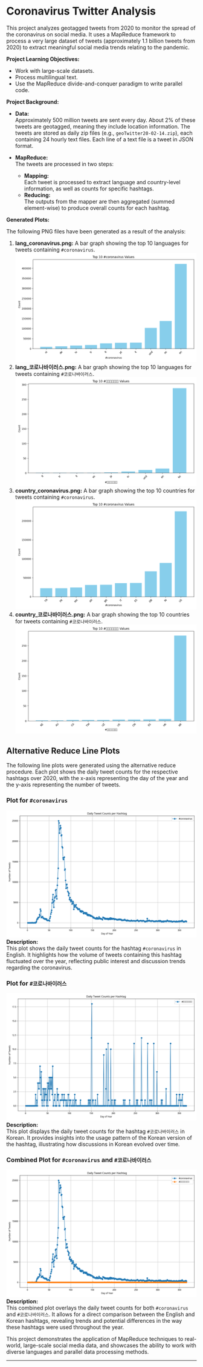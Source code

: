 Coronavirus Twitter Analysis
============================

This project analyzes geotagged tweets from 2020 to monitor the spread of the coronavirus on social media. It uses a MapReduce framework to process a very large dataset of tweets (approximately 1.1 billion tweets from 2020) to extract meaningful social media trends relating to the pandemic. 

**Project Learning Objectives:**
- Work with large-scale datasets.
- Process multilingual text.
- Use the MapReduce divide-and-conquer paradigm to write parallel code.

**Project Background:**

- **Data:**  
  Approximately 500 million tweets are sent every day. About 2% of these tweets are geotagged, meaning they include location information. The tweets are stored as daily zip files (e.g., `geoTwitter20-02-14.zip`), each containing 24 hourly text files. Each line of a text file is a tweet in JSON format.

- **MapReduce:**  
  The tweets are processed in two steps:
  - **Mapping:**  
    Each tweet is processed to extract language and country-level information, as well as counts for specific hashtags.
  - **Reducing:**  
    The outputs from the mapper are then aggregated (summed element-wise) to produce overall counts for each hashtag.

**Generated Plots:**

The following PNG files have been generated as a result of the analysis:
1. **lang_coronavirus.png:** A bar graph showing the top 10 languages for tweets containing `#coronavirus`.
![#Coronavirus Tweets by Language](img/lang_coronavirus.png)
2. **lang_코로나바이러스.png:** A bar graph showing the top 10 languages for tweets containing `#코로나바이러스`.
![#코로나바이러스 Tweets by Language](img/lang_코로나바이러스.png)
3. **country_coronavirus.png:** A bar graph showing the top 10 countries for tweets containing `#coronavirus`.
![#Coronavirus Tweets by Country](img/country_coronavirus.png)
4. **country_코로나바이러스.png:** A bar graph showing the top 10 countries for tweets containing `#코로나바이러스`.
![#코로나바이러스 Tweets by Country](img/country_코로나바이러스.png)

## Alternative Reduce Line Plots

The following line plots were generated using the alternative reduce procedure. Each plot shows the daily tweet counts for the respective hashtags over 2020, with the x-axis representing the day of the year and the y-axis representing the number of tweets.

### Plot for `#coronavirus`
![#coronavirus Tweets by Day](img/coronavirus_lineplot.png)
**Description:**  
This plot shows the daily tweet counts for the hashtag `#coronavirus` in English. It highlights how the volume of tweets containing this hashtag fluctuated over the year, reflecting public interest and discussion trends regarding the coronavirus.

### Plot for `#코로나바이러스`
![#코로나바이러스 Tweets by Day](img/코로나바이러스_lineplot.png)
**Description:**  
This plot displays the daily tweet counts for the hashtag `#코로나바이러스` in Korean. It provides insights into the usage pattern of the Korean version of the hashtag, illustrating how discussions in Korean evolved over time.

### Combined Plot for `#coronavirus` and `#코로나바이러스`
![Combined Line Plot](img/coronavirus_코로나바이러스_lineplot.png)
**Description:**  
This combined plot overlays the daily tweet counts for both `#coronavirus` and `#코로나바이러스`. It allows for a direct comparison between the English and Korean hashtags, revealing trends and potential differences in the way these hashtags were used throughout the year.

This project demonstrates the application of MapReduce techniques to real-world, large-scale social media data, and showcases the ability to work with diverse languages and parallel data processing methods.

---
